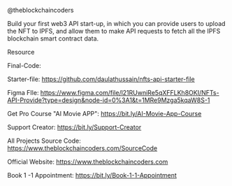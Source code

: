 
@theblockchaincoders

Build your first web3 API start-up, in which you can provide users to upload the NFT to IPFS, and allow them to make API requests to fetch all the IPFS blockchain smart contract data.

Resource

Final-Code:

Starter-file: https://github.com/daulathussain/nfts-api-starter-file

Figma FIle: https://www.figma.com/file/l21RUwniRe5qXFFLKh8OKI/NFTs-API-Provide?type=design&node-id=0%3A1&t=1MRe9Mzga5kqaW8S-1

Get Pro Course "AI Movie APP": https://bit.ly/AI-Movie-App-Course

Support Creator: https://bit.ly/Support-Creator

All Projects Source Code: https://www.theblockchaincoders.com/SourceCode

Official Website: https://www.theblockchaincoders.com

Book 1 -1 Appointment: https://bit.ly/Book-1-1-Appointment
